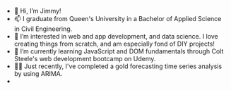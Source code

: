 - 👋 Hi, I’m Jimmy!
- 📫 I graduate from Queen's University in a Bachelor of Applied Science in Civil Engineering.
- 👀 I’m interested in web and app development, and data science. I love creating things from scratch, and am especially fond of DIY projects! 
- 🌱 I’m currently learning JavaScript and DOM fundamentals through Colt Steele's web development bootcamp on Udemy. 
- 👨‍💻 Just recently, I've completed a gold forecasting time series analysis by using ARIMA. 
- 

<!---
vjimmy24/vjimmy24 is a ✨ special ✨ repository because its `README.md` (this file) appears on your GitHub profile.
You can click the Preview link to take a look at your changes.
--->
